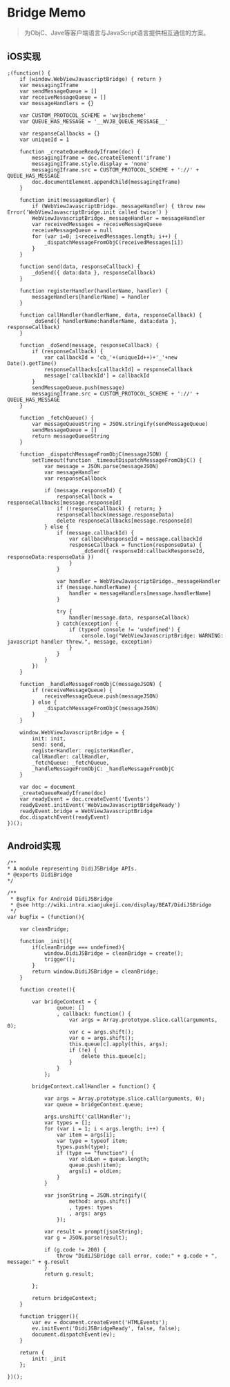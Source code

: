# Bridge Memo

> 为ObjC、Jave等客户端语言与JavaScript语言提供相互通信的方案。

## iOS实现

    ;(function() {
        if (window.WebViewJavascriptBridge) { return }
        var messagingIframe
        var sendMessageQueue = []
        var receiveMessageQueue = []
        var messageHandlers = {}
        
        var CUSTOM_PROTOCOL_SCHEME = 'wvjbscheme'
        var QUEUE_HAS_MESSAGE = '__WVJB_QUEUE_MESSAGE__'
        
        var responseCallbacks = {}
        var uniqueId = 1
        
        function _createQueueReadyIframe(doc) {
            messagingIframe = doc.createElement('iframe')
            messagingIframe.style.display = 'none'
            messagingIframe.src = CUSTOM_PROTOCOL_SCHEME + '://' + QUEUE_HAS_MESSAGE
            doc.documentElement.appendChild(messagingIframe)
        }

        function init(messageHandler) {
            if (WebViewJavascriptBridge._messageHandler) { throw new Error('WebViewJavascriptBridge.init called twice') }
            WebViewJavascriptBridge._messageHandler = messageHandler
            var receivedMessages = receiveMessageQueue
            receiveMessageQueue = null
            for (var i=0; i<receivedMessages.length; i++) {
                _dispatchMessageFromObjC(receivedMessages[i])
            }
        }

        function send(data, responseCallback) {
            _doSend({ data:data }, responseCallback)
        }
        
        function registerHandler(handlerName, handler) {
            messageHandlers[handlerName] = handler
        }
        
        function callHandler(handlerName, data, responseCallback) {
            _doSend({ handlerName:handlerName, data:data }, responseCallback)
        }
        
        function _doSend(message, responseCallback) {
            if (responseCallback) {
                var callbackId = 'cb_'+(uniqueId++)+'_'+new Date().getTime()
                responseCallbacks[callbackId] = responseCallback
                message['callbackId'] = callbackId
            }
            sendMessageQueue.push(message)
            messagingIframe.src = CUSTOM_PROTOCOL_SCHEME + '://' + QUEUE_HAS_MESSAGE
        }

        function _fetchQueue() {
            var messageQueueString = JSON.stringify(sendMessageQueue)
            sendMessageQueue = []
            return messageQueueString
        }

        function _dispatchMessageFromObjC(messageJSON) {
            setTimeout(function _timeoutDispatchMessageFromObjC() {
                var message = JSON.parse(messageJSON)
                var messageHandler
                var responseCallback

                if (message.responseId) {
                    responseCallback = responseCallbacks[message.responseId]
                    if (!responseCallback) { return; }
                    responseCallback(message.responseData)
                    delete responseCallbacks[message.responseId]
                } else {
                    if (message.callbackId) {
                        var callbackResponseId = message.callbackId
                        responseCallback = function(responseData) {
                            _doSend({ responseId:callbackResponseId, responseData:responseData })
                        }
                    }
                    
                    var handler = WebViewJavascriptBridge._messageHandler
                    if (message.handlerName) {
                        handler = messageHandlers[message.handlerName]
                    }
                    
                    try {
                        handler(message.data, responseCallback)
                    } catch(exception) {
                        if (typeof console != 'undefined') {
                            console.log("WebViewJavascriptBridge: WARNING: javascript handler threw.", message, exception)
                        }
                    }
                }
            })
        }
        
        function _handleMessageFromObjC(messageJSON) {
            if (receiveMessageQueue) {
                receiveMessageQueue.push(messageJSON)
            } else {
                _dispatchMessageFromObjC(messageJSON)
            }
        }

        window.WebViewJavascriptBridge = {
            init: init,
            send: send,
            registerHandler: registerHandler,
            callHandler: callHandler,
            _fetchQueue: _fetchQueue,
            _handleMessageFromObjC: _handleMessageFromObjC
        }

        var doc = document
        _createQueueReadyIframe(doc)
        var readyEvent = doc.createEvent('Events')
        readyEvent.initEvent('WebViewJavascriptBridgeReady')
        readyEvent.bridge = WebViewJavascriptBridge
        doc.dispatchEvent(readyEvent)
    })();




## Android实现

    /**
    * A module representing DidiJSBridge APIs. 
    * @exports DidiBridge 
    */

    /**
     * Bugfix for Android DidiJSBridge
     * @see http://wiki.intra.xiaojukeji.com/display/BEAT/DidiJSBridge
     */
    var bugfix = (function(){

        var cleanBridge;

        function _init(){
            if(cleanBridge === undefined){
                window.DidiJSBridge = cleanBridge = create(); 
                trigger();
            }
            return window.DidiJSBridge = cleanBridge;
        }

        function create(){

            var bridgeContext = {
                    queue: []
                    , callback: function() {
                        var args = Array.prototype.slice.call(arguments, 0);
                        var c = args.shift();
                        var e = args.shift();
                        this.queue[c].apply(this, args);
                        if (!e) {
                            delete this.queue[c];
                        }
                    }
                };

            bridgeContext.callHandler = function() {

                var args = Array.prototype.slice.call(arguments, 0);
                var queue = bridgeContext.queue;

                args.unshift('callHandler');
                var types = [];
                for (var i = 1; i < args.length; i++) {
                    var item = args[i];
                    var type = typeof item;
                    types.push(type);
                    if (type == "function") {
                        var oldLen = queue.length;
                        queue.push(item);
                        args[i] = oldLen;
                    }
                }

                var jsonString = JSON.stringify({
                        method: args.shift()
                        , types: types
                        , args: args
                    });

                var result = prompt(jsonString);
                var g = JSON.parse(result);

                if (g.code != 200) {
                    throw "DidiJSBridge call error, code:" + g.code + ", message:" + g.result
                }
                return g.result;

            };

            return bridgeContext;
        }

        function trigger(){
            var ev = document.createEvent('HTMLEvents');
            ev.initEvent('DidiJSBridgeReady', false, false);
            document.dispatchEvent(ev);
        }

        return {
            init: _init
        };

    })();


